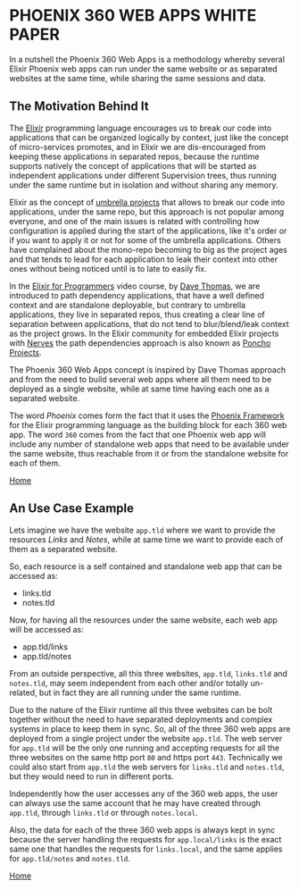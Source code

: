 # PHOENIX 360 WEB APPS WHITE PAPER

In a nutshell the Phoenix 360 Web Apps is a methodology whereby several Elixir Phoenix web apps can run under the same website or as separated websites at the same time, while sharing the same sessions and data.


## The Motivation Behind It

The [Elixir](https://elixir-lang.org/) programming language encourages us to break our code into applications that can be organized logically by context, just like the concept of micro-services promotes, and in Elixir we are dis-encouraged from keeping these applications in separated repos, because the runtime supports natively the concept of applications that will be started as independent applications under different Supervision trees, thus running under the same runtime but in isolation and without sharing any memory.

Elixir as the concept of [umbrella projects](https://elixir-lang.org/getting-started/mix-otp/dependencies-and-umbrella-projects.html) that allows to break our code into applications, under the same repo, but this approach is not popular among everyone, and one of the main issues is related with controlling how configuration is applied during the start of the applications, like it's order or if you want to apply it or not for some of the umbrella applications. Others have complained about the mono-repo becoming to big as the project ages and that tends to lead for each application to leak their context into other ones without being noticed until is to late to easily fix.

In the [Elixir for Programmers](https://codestool.coding-gnome.com/courses/elixir-for-programmers) video course, by [Dave Thomas](https://en.wikipedia.org/wiki/Dave_Thomas_(programmer)), we are introduced to path dependency applications, that have a well defined context and are standalone deployable, but contrary to umbrella applications, they live in separated repos, thus creating a clear line of separation between applications, that do not tend to blur/blend/leak context as the project grows. In the Elixir community for embedded Elixir projects with [Nerves](https://www.nerves-project.org/) the path dependencies approach is also known as [Poncho Projects](https://embedded-elixir.com/post/2017-05-19-poncho-projects/).

The Phoenix 360 Web Apps concept is inspired by Dave Thomas approach and from the need to build several web apps where all them need to be deployed as a single website, while at same time having each one as a separated website.

The word *Phoenix* comes form the fact that it uses the [Phoenix Framework](https://www.phoenixframework.org/) for the Elixir programming language as the building block for each 360 web app. The word `360` comes from the fact that one Phoenix web app will include any number of standalone web apps that need to be available under the same website, thus reachable from it or from the standalone website for each of them.

[Home](/README.md)


## An Use Case Example

Lets imagine we have the website `app.tld` where we want to provide the resources *Links* and *Notes*, while at same time we want to provide each of them as a separated website.

So, each resource is a self contained and standalone web app that can be accessed as:

* links.tld
* notes.tld

Now, for having all the resources under the same website, each web app will be accessed as:

* app.tld/links
* app.tld/notes

From an outside perspective, all this three websites, `app.tld`, `links.tld` and `notes.tld`, may seem independent from each other and/or totally un-related, but in fact they are all running under the same runtime.

Due to the nature of the Elixir runtime all this three websites can be bolt together without the need to have separated deployments and complex systems in place to keep them in sync. So, all of the three 360 web apps are deployed from a single project under the website `app.tld`. The web server for `app.tld` will be the only one running and accepting requests for all the three websites on the same http port `80` and https port `443`. Technically we could also start from `app.tld` the web servers for `links.tld` and `notes.tld`, but they would need to run in different ports.

Independently how the user accesses any of the 360 web apps, the user can always use the same account that he may have created through `app.tld`, through `links.tld` or through `notes.local`.

Also, the data for each of the three 360 web apps is always kept in sync because the server handling the requests for `app.local/links` is the exact same one that handles the requests for `links.local`, and the same applies for `app.tld/notes` and `notes.tld`.

[Home](/README.md)
